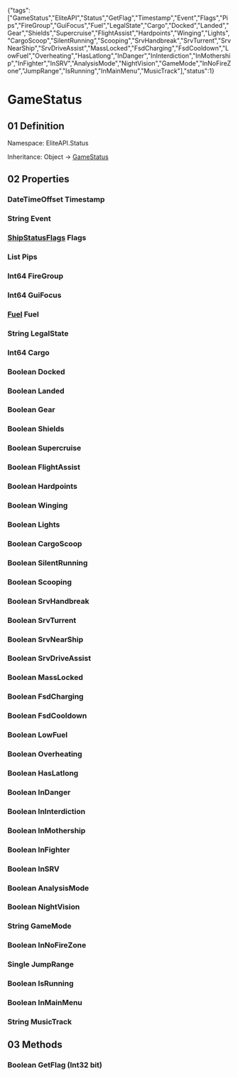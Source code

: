 {"tags":["GameStatus","EliteAPI","Status","GetFlag","Timestamp","Event","Flags","Pips","FireGroup","GuiFocus","Fuel","LegalState","Cargo","Docked","Landed","Gear","Shields","Supercruise","FlightAssist","Hardpoints","Winging","Lights","CargoScoop","SilentRunning","Scooping","SrvHandbreak","SrvTurrent","SrvNearShip","SrvDriveAssist","MassLocked","FsdCharging","FsdCooldown","LowFuel","Overheating","HasLatlong","InDanger","InInterdiction","InMothership","InFighter","InSRV","AnalysisMode","NightVision","GameMode","InNoFireZone","JumpRange","IsRunning","InMainMenu","MusicTrack"],"status":1}

# GameStatus

## 01 Definition

Namespace: <span class='code'>EliteAPI.Status</span>

Inheritance: <span class='code'>Object</span> → <span class='code'>[GameStatus](../../EliteAPI/Status/GameStatus.html)</span>

## 02 Properties

### <span class='code'>DateTimeOffset</span> Timestamp

### <span class='code'>String</span> Event

### <span class='code'>[ShipStatusFlags](../../EliteAPI/Status/ShipStatusFlags.html)</span> Flags

### <span class='code'>List<Int64></span> Pips

### <span class='code'>Int64</span> FireGroup

### <span class='code'>Int64</span> GuiFocus

### <span class='code'>[Fuel](../../EliteAPI/Status/Fuel.html)</span> Fuel

### <span class='code'>String</span> LegalState

### <span class='code'>Int64</span> Cargo

### <span class='code'>Boolean</span> Docked

### <span class='code'>Boolean</span> Landed

### <span class='code'>Boolean</span> Gear

### <span class='code'>Boolean</span> Shields

### <span class='code'>Boolean</span> Supercruise

### <span class='code'>Boolean</span> FlightAssist

### <span class='code'>Boolean</span> Hardpoints

### <span class='code'>Boolean</span> Winging

### <span class='code'>Boolean</span> Lights

### <span class='code'>Boolean</span> CargoScoop

### <span class='code'>Boolean</span> SilentRunning

### <span class='code'>Boolean</span> Scooping

### <span class='code'>Boolean</span> SrvHandbreak

### <span class='code'>Boolean</span> SrvTurrent

### <span class='code'>Boolean</span> SrvNearShip

### <span class='code'>Boolean</span> SrvDriveAssist

### <span class='code'>Boolean</span> MassLocked

### <span class='code'>Boolean</span> FsdCharging

### <span class='code'>Boolean</span> FsdCooldown

### <span class='code'>Boolean</span> LowFuel

### <span class='code'>Boolean</span> Overheating

### <span class='code'>Boolean</span> HasLatlong

### <span class='code'>Boolean</span> InDanger

### <span class='code'>Boolean</span> InInterdiction

### <span class='code'>Boolean</span> InMothership

### <span class='code'>Boolean</span> InFighter

### <span class='code'>Boolean</span> InSRV

### <span class='code'>Boolean</span> AnalysisMode

### <span class='code'>Boolean</span> NightVision

### <span class='code'>String</span> GameMode

### <span class='code'>Boolean</span> InNoFireZone

### <span class='code'>Single</span> JumpRange

### <span class='code'>Boolean</span> IsRunning

### <span class='code'>Boolean</span> InMainMenu

### <span class='code'>String</span> MusicTrack

## 03 Methods

### <span class='code'>Boolean</span> GetFlag (<span class='code'>Int32</span> bit)

